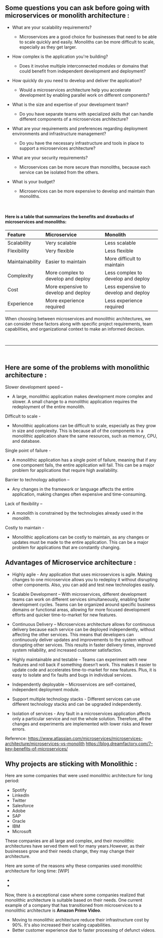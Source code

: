 ## Some questions you can ask before going with microservices or monolith architecture :

- What are your scalability requirements?
  - Microservices are a good choice for businesses that need to be able to scale quickly and easily. Monoliths can be more difficult to scale, especially as they get larger.

- How complex is the application you're building?
  - Does it involve multiple interconnected modules or domains that could benefit from independent development and deployment?

- How quickly do you need to develop and deliver the application?
  - Would a microservices architecture help you accelerate development by enabling parallel work on different components?

- What is the size and expertise of your development team?
  - Do you have separate teams with specialized skills that can handle different components of a microservices architecture?

- What are your requirements and preferences regarding deployment environments and infrastructure management? 
  - Do you have the necessary infrastructure and tools in place to support a microservices architecture?

- What are your security requirements?
  - Microservices can be more secure than monoliths, because each service can be isolated from the others.

- What is your budget?
  - Microservices can be more expensive to develop and maintain than monoliths.

<br>

#### Here is a table that summarizes the benefits and drawbacks of microservices and monoliths:

| Feature | Microservice | Monolith |
| :--- | :--- | :--- |
| Scalability | Very scalable | Less scalable |
| Flexibility | Very flexible | Less flexible |
| Maintainability | Easier to maintain | More difficult to maintain |
| Complexity | More complex to develop and deploy | Less complex to develop and deploy |
| Cost | More expensive to develop and deploy | Less expensive to develop and deploy |
| Experience  | More experience required | Less experience required |

When choosing between microservices and monolithic architectures, we can consider these factors along with specific project requirements, team capabilities, and organizational context to make an informed decision.

<br>
<hr>
<br>

## Here are some of the problems with monolithic architecture :

Slower development speed –
- A large, monolithic application makes development more complex and slower. A small change to a monolithic application requires the redeployment of the entire
monolith.

Difficult to scale - 
- Monolithic applications can be difficult to scale, especially as they grow in size and complexity. This is because all of the components in a monolithic application
share the same resources, such as memory, CPU, and database.

Single point of failure - 
- A monolithic application has a single point of failure, meaning that if any one component fails, the entire application will fail. This can be a major problem for
applications that require high availability.

Barrier to technology adoption – 
- Any changes in the framework or language affects the entire application, making changes often expensive and time-consuming.

Lack of flexibility – 
- A monolith is constrained by the technologies already used in the monolith.

Costly to maintain -
- Monolithic applications can be costly to maintain, as any changes or updates must be made to the entire application. This can be a major problem for applications
that are constantly changing.

## Advantages of Microservice architecture :

- Highly agile - Any application that uses microservices is agile. Making changes to one microservice allows you to redeploy it without disrupting other components.
Also, you can add and test new technologies easily.

- Scalable Development – With microservices, different development teams can work on different services simultaneously, enabling faster development cycles. Teams can
be organized around specific business domains or functional areas, allowing for more focused development efforts and quicker time-to-market for new features.

- Continuous Delivery – Microservices architecture allows for continuous delivery because each service can be deployed independently, without affecting the other services. This means that developers can continuously deliver updates and improvements to the system without disrupting other services. This results in faster delivery times, improved system reliability, and increased customer satisfaction. 

- Highly maintainable and testable – Teams can experiment with new features and roll back if something doesn’t work. This makes it easier to update code and 
accelerates time-to-market for new features. Plus, it is easy to isolate and fix faults and bugs in individual services.

- Independently deployable – Microservices are self-contained, independent deployment module.

- Support multiple technology stacks - Different services can use different technology stacks and can be upgraded independently.

- Isolation of services - Any fault in a microservices application affects only a particular service and not the whole solution. Therefore, all the changes and 
experiments are implemented with lower risks and fewer errors.

Reference: https://www.atlassian.com/microservices/microservices-architecture/microservices-vs-monolith
           https://blog.dreamfactory.com/7-key-benefits-of-microservices/


## Why projects are sticking with Monolithic :
Here are some companies that were used monolithic architecture for long period:

- Spotify
- LinkedIn
- Twitter
- Salesforce
- Adobe
- SAP
- Oracle
- IBM
- Microsoft

These companies are all large and complex, and their monolithic architectures have served them well for many years.However, as their businesses grow and their needs change, they may change their architecture.

Here are some of the reasons why these companies used monolithic architecture for long time: [WIP]

- 
- 

Now, there is a exceptional case where some companies realized that monolithic architecture is suitable based on their needs.
One current example of a company that has transitioned from microservices to a monolithic architecture is **Amazon Prime Video**.
- Moving to monolithic architecture reduce their infrastructure cost by 90%. It's also increased their scaling capabilities.
- Better customer experience due to faster processing of defunct videos.